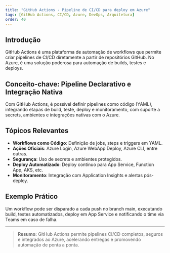 ```yaml
---
title: "GitHub Actions - Pipeline de CI/CD para deploy em Azure"
tags: [GitHub Actions, CI/CD, Azure, DevOps, Arquitetura]
order: 40
---
```


## Introdução

GitHub Actions é uma plataforma de automação de workflows que permite criar pipelines de CI/CD diretamente a partir de repositórios GitHub. No Azure, é uma solução poderosa para automação de builds, testes e deploys.

## Conceito-chave: Pipeline Declarativo e Integração Nativa

Com GitHub Actions, é possível definir pipelines como código (YAML), integrando etapas de build, teste, deploy e monitoramento, com suporte a secrets, ambientes e integrações nativas com o Azure.

## Tópicos Relevantes

- **Workflows como Código**: Definição de jobs, steps e triggers em YAML.
- **Ações Oficiais**: Azure Login, Azure WebApp Deploy, Azure CLI, entre outras.
- **Segurança**: Uso de secrets e ambientes protegidos.
- **Deploy Automatizado**: Deploy contínuo para App Service, Function App, AKS, etc.
- **Monitoramento**: Integração com Application Insights e alertas pós-deploy.

## Exemplo Prático

Um workflow pode ser disparado a cada push no branch main, executando build, testes automatizados, deploy em App Service e notificando o time via Teams em caso de falha.

---

> **Resumo:** GitHub Actions permite pipelines CI/CD completos, seguros e integrados ao Azure, acelerando entregas e promovendo automação de ponta a ponta.
